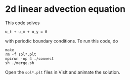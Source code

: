 # 2d linear advection equation

This code solves
```
u_t + u_x + u_y = 0
```
with periodic boundary conditions. To run this code, do
```
make
rm -f sol*.plt
mpirun -np 4 ./convect
sh ./merge.sh
```
Open the `sol*.plt` files in VisIt and animate the solution.
